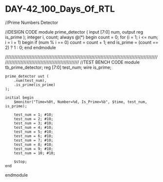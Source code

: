 # DAY-42_100_Days_Of_RTL
//Prime Numbers Detector

//DESIGN CODE
module prime_detector (
    input [7:0] num,
    output reg is_prime
);
    integer i, count;
    always @(*) begin
        count = 0;
        for (i = 1; i <= num; i = i + 1) begin
            if (num % i == 0)
                count = count + 1;
        end
        is_prime = (count == 2) ? 1 : 0;
    end
endmodule

///////////////////////////////////////////////////////////////////////////////////////////////////////////////////////////////////////////////////
//TEST BENCH CODE
module tb_prime_detector;
    reg [7:0] test_num;
    wire is_prime;
    
    prime_detector uut (
        .num(test_num),
        .is_prime(is_prime)
    );
    
    initial begin
        $monitor("Time=%0t, Number=%d, Is_Prime=%b", $time, test_num, is_prime);
        
        test_num = 1; #10;
        test_num = 2; #10;
        test_num = 3; #10;
        test_num = 4; #10;
        test_num = 5; #10;
        test_num = 6; #10;
        test_num = 7; #10;
        test_num = 8; #10;
        test_num = 9; #10;
        test_num = 10; #10;
        
        $stop;
    end
endmodule

